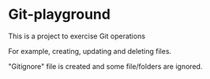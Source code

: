 # Git-playground

This is a project to exercise Git operations

For example, creating, updating and deleting files.

"Gitignore" file is created and some file/folders are ignored.
